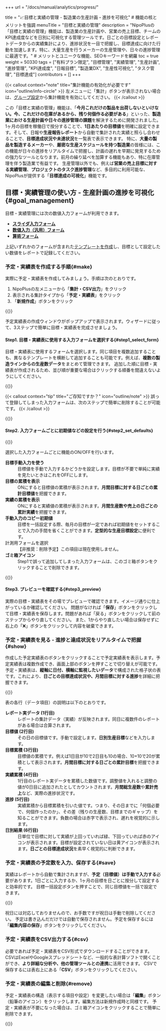 +++
url = "/docs/manual/analytics/progress/"

title = "📈目標と実績の管理 - 製造業の生産計画・進捗を可視化" # 機能の核とメリットを強調
menuTitle = "目標と実績の管理"
description = "NipoPlusの「目標と実績の管理」機能は、製造業の生産計画や、営業の売上目標、チームのKPI達成度などを日別に可視化する管理ツールです。日ごとの目標設定とレポートデータからの実績集計により、進捗状況を一目で把握し、目標達成に向けた行動を加速します。特に、大量生産を行うメーカーの生産管理や、日々の進捗管理に最適です。" # メリットとユニークな機能、SEOキーワードを網羅
toc = true
weight = 50330
tags = ["有料プラン限定", "目標管理", "実績管理", "生産計画", "進捗管理", "KPI達成度", "日報目標", "製造業DX", "生産性可視化", "タスク管理", "目標達成"]
contributors = []
+++

{{< callout context="note" title="集計機能の有効化が必要です" icon="outline/info-circle" >}}
左メニューに「集計」ボタンが表示されない場合は、<a href="/docs/setup/setting-group/#optionalFunction">グループ設定</a>から集計機能を有効にしてください。
{{< /callout >}}

この「目標と実績の管理」機能は、「**今月これだけの製品を出荷しないといけない。今、これだけの在庫があるから、残り何個作る必要がある**」といった、**製造業における生産計画や日々の進捗管理の課題**を解決するために開発されました。
1ヶ月の目標を稼働日で按分することで、**1日あたりの目標値**を明確に設定できます。そして、日報や**生産報告レポート**から自動で集計された実績と照らし合わせることで、**目標達成状況や未達状況**を一覧表で表示できます。
特に、<strong>大量の製品を製造するメーカー</strong>や、<strong>厳密な生産スケジュールを持つ製造業</strong>の皆様には、この機能が日々の進捗をリアルタイムで把握し、計画の遅れを早期に発見するための強力なツールとなります。前月の繰り延べを加算する機能もあり、特に在庫管理を伴う製造業で有益です。
生産管理以外でも、例えば<strong>営業の売上目標に対する実績管理</strong>、<strong>プロジェクトのタスク進捗管理</strong>など、多目的に利用可能な、NipoPlusが提供する「**目標達成の可視化**」機能です。

## 目標・実績管理の使い方 - 生産計画の進捗を可視化{#goal_management}

目標・実績管理には次の数値入力フォームが利用できます。

- <a href="/docs/template/digital/#slider"><strong>スライダ入力フォーム</strong></a>
- <a href="/docs/template/digital/#commonNumber"><strong>数値入力（汎用）フォーム</strong></a>
- <a href="/docs/template/digital/#calc"><strong>算術フォーム</strong></a>

上記いずれかのフォームが含まれた[テンプレートを作成](/docs/template/make/)し、目標として設定したい数値をレポートで記録してください。

### 予定・実績表を作成する手順{#make}

実際に予定・実績表を作成してみましょう。手順は次のとおりです。

1.  NipoPlusの左メニューから「<strong>集計・CSV出力</strong>」をクリック
2.  表示される集計タイプから「<strong>予定・実績表</strong>」をクリック
3.  「<strong>新規作成</strong>」ボタンをクリック

{{<icatch filename="img/make" msg="予定実績表は、日報や生産報告レポートのデータ（実績）と、あなたが設定する目標値（予定）を日別に比較する表です。生産計画の進捗管理に最適" alice="guide">}}

予定実績表の作成ウィンドウがポップアップで表示されます。ウィザードに従って、3ステップで簡単に目標・実績表を完成させましょう。

#### Step1. 目標・実績表に使用する入力フォームを選択する{#step1_select_form}

目標・実績表に使用するフォームを選択します。同じ項目を複数追加することも、異なるテンプレートを横断して追加することも可能です。例えば、**複数の製造ラインからの生産数データ**をまとめて管理できます。
追加した順に目標・実績表が作成されるため、並び順が重要な場合はクリックする順番を間違えないようにしてください。

{{<iTablet filename="img/mokuhyou1" msg="複数の日報テンプレートや生産報告テンプレートから、目標・実績管理に使う項目を横断して選択することも可能です" alice="ok">}}

{{< callout context="tip" title="ご存知ですか？" icon="outline/note" >}}
誤って登録してしまった入力フォームは、次のステップで簡単に削除することが可能です。
{{< /callout >}}

{{<nextArrow>}}

#### Step2. 入力フォームごとに初期値などの設定を行う{#step2_set_defaults}

{{<iTablet filename="img/mokuhyou2" msg="選択したデータごとに、目標の表示設定や実績の累積表示などを細かく設定可能です。特に変更が不要であればそのままにしておきます" alice="ok">}}

選択した入力フォームごとに機能のON/OFFを行います。

<dl class="basic">
<dt><strong>目標手動入力を使う</strong></dt>
<dd>目標値を手動で入力するかどうかを設定します。目標が不要で単純に実績を見たいときはこれをOFFにします。</dd>
<dt><strong>目標の累積を表示</strong></dt>
<dd>ONにすると目標値の累積が表示されます。<strong>月間目標に対する日ごとの累計目標値</strong>を把握できます。</dd>
<dt><strong>実績の累積を表示</strong></dt>
<dd>ONにすると実績値の累積が表示されます。<strong>月間生産数や売上の日ごとの累計実績</strong>を把握できます。</dd>
<dt><strong>手動入力のコピー初期値</strong></dt>
<dd>目標を一括設定する際、毎月の目標が一定であれば初期値をセットすることで入力の手間を省くことができます。<strong>定型的な生産目標設定</strong>に便利です。</dd>
<dt>計測用フォームを選択</dt>
<dd>【非推奨：削除予定】この項目は現在使用しません。</dd>
<dt><strong>ゴミ箱アイコン</strong></dt>
<dd>Step1で誤って追加してしまった入力フォームは、このゴミ箱ボタンをクリックすることで削除できます。</dd>
</dl>

{{<nextArrow>}}

#### Step3. プレビューを確認する{#step3_preview}

実際の目標・実績表をその場でプレビューで確認できます。イメージ通りに仕上がっているか確認してください。
問題がなければ「<strong>保存</strong>」ボタンをクリックして目標・実績表を保存します。問題があれば「戻る」ボタンをクリックして前のステップからやり直してください。
また、1からやり直したい場合は保存せずに右上の「❌」ボタンをクリックして内容を破棄できます。

### 予定・実績表を見る - 進捗と達成状況をリアルタイムで把握{#show}

作成した予定実績表のボタンをクリックすることで予定実績表を表示します。予定実績表は複数作成でき、画面上部のボタンを押すことで切り替えが可能です。
予定・実績表は、**縦軸に日付、横軸に監視したいデータ**で構成された格子状の表です。これにより、**日ごとの目標達成状況や、月間目標に対する進捗**を詳細に把握できます。

{{<icatch filename="img/list" msg="製造業の生産計画、営業の売上目標など、予定実績表で進捗と達成状況をリアルタイムに管理できます。日別目標との比較も一目で把握" alice="guide">}}

表の各行（データ項目）の説明は以下のとおりです。

<dl class="basic">
<dt><strong>レポート実データ (1行目)</strong></dt>
<dd>レポートの集計データ（実績）が反映されます。同日に複数件のレポートがある場合は合算されます。</dd>
<dt><strong>目標値 (2行目)</strong></dt>
<dd>その日の目標値です。手動で設定します。<strong>日別生産目標</strong>などを入力します。</dd>
<dt><strong>目標累積 (3行目)</strong></dt>
<dd>目標値の累積です。例えば1日目が10で2日目も10の場合、10+10で20が累積として表示されます。<strong>月間目標に対する日ごとの累計目標</strong>を把握できます。</dd>
<dt><strong>実績累積 (4行目)</strong></dt>
<dd>1行目のレポート実データを累積した数値です。調整値を入れると調整の値が0日目に追加されたとしてカウントされます。<strong>月間総生産数</strong>や<strong>累計売上</strong>など、実際の進捗状況です。</dd>
<dt><strong>進捗 (5行目)</strong></dt>
<dd>実績累積から目標累積を引いた値です。つまり、その日までに「何個必要で、何個作ったのか」、その差（残りの生産数、目標までのギャップ）を知ることができます。負数の場合は赤字で表示され、遅れを視覚的に示します。</dd>
<dt><strong>日別結果 (6行目)</strong></dt>
<dd>日単位で目標に対して実績が上回っていれば緑、下回っていれば赤のアイコンが表示されます。目標が設定されていない日は黄アイコンが表示されます。<strong>日ごとの目標達成状況</strong>を素早く視覚的に判断できます。</dd>
</dl>

### 予定・実績表の予定数を入力、保存する{#save}

実績はレポートから自動で集計されますが、**予定（目標値）は手動で入力する**必要があります。1日ごとに入力するか、1ヶ月の目標を日ごとに按分して設定すると効率的です。
目標一括設定ボタンを押すことで、同じ目標値を一括で設定できます。

{{<icatch filename="img/batch" msg="予定実績表の「予定（目標値）」を一括で指定します。土日や休業日は除外するといった設定も可能です。生産計画を効率的に入力しましょう" alice="ok">}}

祝日には対応しておりませんので、お手数ですが祝日は手動で削除してください。
予定は書き込んだだけでは自動で保存されません。予定を保存するには「<strong>編集内容の保存</strong>」ボタンをクリックしてください。

### 予定・実績表をCSV出力する{#csv}

必要であれば予定・実績表をCSV形式でダウンロードすることができます。
CSVはExcelやGoogleスプレッドシートなど、一般的な表計算ソフトで開くことができ、**より詳細な分析や、他の管理ツールとの連携**に活用できます。
CSVで保存するには表右上にある「<strong>CSV</strong>」ボタンをクリックしてください。

### 予定・実績表の編集と削除{#remove}

予定・実績表の構造（表示する項目や設定）を変更したい場合は「<strong>編集</strong>」ボタン（鉛筆のアイコン）をクリックします。編集方法は新規作成時と同様です。
予定・実績表が不要になった場合は、ゴミ箱アイコンをクリックすることで簡単に削除できます。

{{<icatch filename="img/edit" msg="予定実績表の修正は、項目を追加・削除したり、設定を変更したりする際に行います。あまり頻繁に使う機会はないかもしれません" alice="ok">}}
